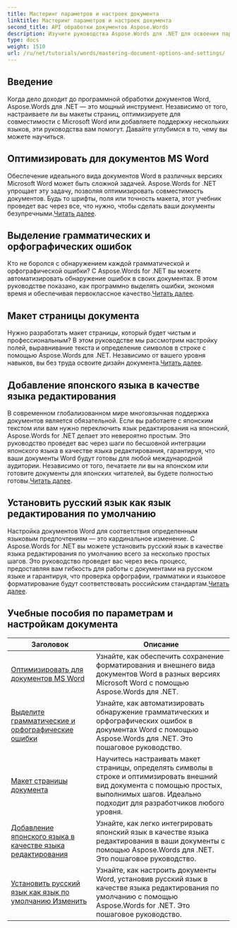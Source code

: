 ```yaml
---
title: Мастеринг параметров и настроек документа
linktitle: Мастеринг параметров и настроек документа
second_title: API обработки документов Aspose.Words
description: Изучите руководства Aspose.Words для .NET для освоения параметров и настроек документа. Изучите оптимизацию для Word, проверки грамматики, макеты страниц и языки редактирования.
type: docs
weight: 1510
url: /ru/net/tutorials/words/mastering-document-options-and-settings/
---
```

## Введение

Когда дело доходит до программной обработки документов Word, Aspose.Words для .NET — это мощный инструмент. Независимо от того, настраиваете ли вы макеты страниц, оптимизируете для совместимости с Microsoft Word или добавляете поддержку нескольких языков, эти руководства вам помогут. Давайте углубимся в то, чему вы можете научиться.

## Оптимизировать для документов MS Word
 Обеспечение идеального вида документов Word в различных версиях Microsoft Word может быть сложной задачей. Aspose.Words for .NET упрощает эту задачу, позволяя оптимизировать совместимость документов. Будь то шрифты, поля или точность макета, этот учебник проведет вас через все, что нужно, чтобы сделать ваши документы безупречными.[Читать далее](./optimize-for-ms-word-document/).

## Выделение грамматических и орфографических ошибок
 Кто не боролся с обнаружением каждой грамматической и орфографической ошибки? С Aspose.Words for .NET вы можете автоматизировать обнаружение ошибок в своих документах. В этом руководстве показано, как программно выделять ошибки, экономя время и обеспечивая первоклассное качество.[Читать далее](./highlight-grammatical-and-spelling-errors/).

## Макет страницы документа
Нужно разработать макет страницы, который будет чистым и профессиональным? В этом руководстве мы рассмотрим настройку полей, выравнивание текста и определение символов в строке с помощью Aspose.Words для .NET. Независимо от вашего уровня навыков, вы без труда освоите дизайн документа.[Читать далее](./document-page-layout/).

## Добавление японского языка в качестве языка редактирования
 В современном глобализованном мире многоязычная поддержка документов является обязательной. Если вы работаете с японским текстом или вам нужно переключить язык редактирования на японский, Aspose.Words for .NET делает это невероятно простым. Это руководство проведет вас через шаги по бесшовной интеграции японского языка в качестве языка редактирования, гарантируя, что ваши документы Word будут готовы для любой международной аудитории. Независимо от того, печатаете ли вы на японском или готовите документы для японских читателей, вы будете полностью готовы.[Читать далее](./adding-japanese-as-editing-languages/).

## Установить русский язык как язык редактирования по умолчанию
Настройка документов Word для соответствия определенным языковым предпочтениям — это кардинальное изменение. С Aspose.Words for .NET вы можете установить русский язык в качестве языка редактирования по умолчанию всего за несколько простых шагов. Это руководство проведет вас через весь процесс, предоставляя вам гибкость для работы с документами на русском языке и гарантируя, что проверка орфографии, грамматики и языковое форматирование будут соответствовать российским стандартам.[Читать далее](./set-russian-as-default-edit-language/).


 ## Учебные пособия по параметрам и настройкам документа
| Заголовок | Описание |
| --- | --- |
| [Оптимизировать для документов MS Word](./optimize-for-ms-word-document/) | Узнайте, как обеспечить сохранение форматирования и внешнего вида документов Word в разных версиях Microsoft Word с помощью Aspose.Words для .NET. |
| [Выделите грамматические и орфографические ошибки](./highlight-grammatical-and-spelling-errors/) | Узнайте, как автоматизировать обнаружение грамматических и орфографических ошибок в документах Word с помощью Aspose.Words для .NET. Это пошаговое руководство. |
| [Макет страницы документа](./document-page-layout/) | Научитесь настраивать макет страницы, определять символы в строке и оптимизировать внешний вид документа с помощью простых, выполнимых шагов. Идеально подходит для разработчиков любого уровня. |
| [Добавление японского языка в качестве языка редактирования](./adding-japanese-as-editing-languages/) | Узнайте, как легко интегрировать японский язык в качестве языка редактирования в ваши документы с помощью Aspose.Words для .NET. Это пошаговое руководство. |
| [Установить русский язык как язык по умолчанию Изменить](./set-russian-as-default-edit-language/) | Узнайте, как настроить документы Word, установив русский язык в качестве языка редактирования по умолчанию с помощью Aspose.Words for .NET. Это пошаговое руководство. |